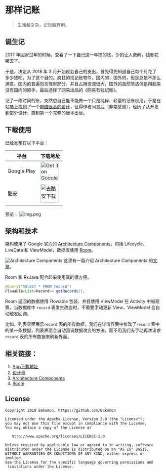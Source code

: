 # 那样记账

>生活越复杂，记账越有用。

## 诞生记

2017 年回家过年的时候，查看了一下自己这一年攒的钱，少的让人费解，钱都花哪去了。

于是，决定从 2018 年 3 月开始规划自己的支出，首先得先知道自己每个月花了多少钱吧，为了这个目的，疯狂的找记账软件，国内的，国外的，但是总是不那么满意，国内的普遍包含理财部分，并且占用资源很大，国外的虽然简洁但是用起来没有国内的顺手，最后选择了网易出品的《网易有钱记账》。

记了一段时间的账，突然想自己能不能做一个只是纯粹、轻量的记账应用，于是在站酷上找到了一个[颜值很高的设计](https://www.zcool.com.cn/work/ZMjExOTI4OTY=.html)，征得作者同意后（非常感谢），经历了从开发到部分设计，直到第一个完整的版本出世。

## 下载使用

已经发布在以下平台：

| 平台 | 下载地址 |
| ---- | ---- |
| Google Play | <a href='https://play.google.com/store/apps/details?id=me.bakumon.moneykeeper&pcampaignid=MKT-Other-global-all-co-prtnr-py-PartBadge-Mar2515-1'><img alt='Get it on Google Play' src='https://i.loli.net/2018/06/27/5b32eac49f930.png' height="60"/>
</a> |
| 酷安 | <a href='https://www.coolapk.com/apk/me.bakumon.moneykeeper'><img alt='去酷安下载' src='https://ws4.sinaimg.cn/large/006tNc79ly1fsphx16ybdj30go06st8q.jpg' height="60"/>
</a> |

预览：
![img.png](https://ws3.sinaimg.cn/large/006tNc79ly1fsp159i5gxj31kw0sgwl3.jpg)

## 架构和技术

架构使用了 Google 官方的 [Architecture Components](https://developer.android.com/topic/libraries/architecture/)，包括 Lifecycle、LiveData 和 ViewModel，数据库使用 [Room](https://developer.android.com/topic/libraries/architecture/room)。

![Architecture Components](https://ws1.sinaimg.cn/large/006tKfTcly1fs7957cwd7j31di0gumxz.jpg)
这里有一篇介绍 Architecture Components 的[文章](https://medium.com/google-developers/viewmodels-and-livedata-patterns-antipatterns-21efaef74a54)。

Room 和 RxJava 配合起来使用真的很方便。

```java
@Query("SELECT * FROM record")
Flowable<List<Record>> getRecords();
```

Room 返回的数据使用 Flowable 包装，并且使用 ViewModel 在 Activity 中被观察，当数据库中 `record` 表发生改变时，不需要手动更新 View，ViewModel 会自动触发回调。

比如，列表界面展示`record` 表的所有数据，我们在详情界面中修改了`record` 表中的某一条数据，列表界面会自动回调数据改变的方法，而不用我们去手动再次请求`record` 表的所有数据来刷新界面。

## 相关链接：

1. [App下载地址](https://www.coolapk.com/apk/188475)
2. [设计稿](https://www.zcool.com.cn/work/ZMjExOTI4OTY=.html)
3. [Architecture Components](https://developer.android.com/topic/libraries/architecture/)
4. [Room](https://developer.android.com/topic/libraries/architecture/room)

## License

```
Copyright 2018 Bakumon. https://github.com/Bakumon

Licensed under the Apache License, Version 2.0 (the "License");
you may not use this file except in compliance with the License.
You may obtain a copy of the License at

   http://www.apache.org/licenses/LICENSE-2.0

Unless required by applicable law or agreed to in writing, software
distributed under the License is distributed on an "AS IS" BASIS,
WITHOUT WARRANTIES OR CONDITIONS OF ANY KIND, either express or implied.
See the License for the specific language governing permissions and
 limitations under the License.
 ```
